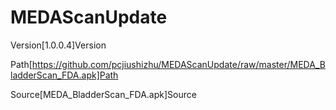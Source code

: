# MEDAScanUpdate
Version[1.0.0.4]Version

Path[https://github.com/pcjiushizhu/MEDAScanUpdate/raw/master/MEDA_BladderScan_FDA.apk]Path

Source[MEDA_BladderScan_FDA.apk]Source

